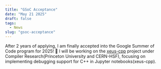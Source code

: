 ```yaml
---
title: "GSoC Acceptance"
date: "May 21 2025"
draft: false
tags:
  - News
slug: "gsoc-acceptance"
---
```


After 2 years of applying, I am finally accepted into the Google Summer of Code program for 2025! 🎉
I will be working on the [xeus-cpp](htpss://github.com/compiler-research/xeus-cpp) project under Compiler Research(Princeton University and CERN-HSF), focusing on implementing debugging support for C++ in Jupyter notebooks(xeus-cpp).
